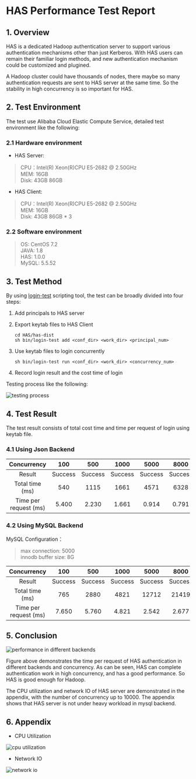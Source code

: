 # HAS Performance Test Report

## 1. Overview

HAS is a dedicated Hadoop authentication server to support various authentication mechanisms other than just Kerberos. With HAS users can remain their familiar login methods, and new authentication mechanism could be customized and plugined.  

A Hadoop cluster could have thousands of nodes, there maybe so many authentication  requests are sent to HAS server at the same time. So the stability in high concurrency is so important for HAS.

## 2. Test Environment

The test use Alibaba Cloud Elastic Compute Service, detailed test environment like the following: 

### 2.1 Hardware environment

* HAS Server:

> CPU：Intel(R) Xeon(R)CPU E5-2682 @ 2.50GHz    
> MEM: 16GB    
> Disk: 43GB 86GB    

* HAS Client:

> CPU：Intel(R) Xeon(R)CPU E5-2682 @ 2.50GHz    
> MEM: 16GB    
> Disk: 43GB 86GB * 3

### 2.2 Software environment

> OS: CentOS 7.2    
> JAVA: 1.8    
> HAS: 1.0.0    
> MySQL: 5.5.52  

## 3. Test Method

By using [login-test](https://github.com/Intel-bigdata/HAS/blob/master/has-dist/bin/login-test.sh) scripting tool, the test can be broadly divided into four steps:

1. Add principals to HAS server
2. Export keytab files to HAS Client  
    
    ```shell
    cd HAS/has-dist         
    sh bin/login-test add <conf_dir> <work_dir> <principal_num>
    ```

3. Use keytab files to login concurrently

    ```shell                        
    sh bin/login-test run <conf_dir> <work_dir> <concurrency_num>
    ```

4. Record login result and the cost time of login

Testing process like the following:

![testing process](https://user-images.githubusercontent.com/9171954/27905170-b7637602-6271-11e7-8fc9-27d494f9b1ee.jpg)

## 4. Test Result

The test result consists of total cost time and time per request of login using keytab file.

### 4.1 Using Json Backend

| Concurrency | 100 | 500 | 1000 | 5000 | 8000 | 10000 |
| :---: | :---: | :---: | :---: | :---: | :---: | :---: |
| Result | Success | Success  | Success  | Success | Success | Success |
| Total time (ms) | 540 | 1115 | 1661  | 4571 | 6328 | 7208 |
| Time per request (ms)| 5.400 | 2.230 | 1.661 | 0.914 | 0.791 | 0.721 |

### 4.2 Using MySQL Backend

MySQL Configuration：
> max connection: 5000              
> innodb buffer size: 8G

| Concurrency | 100 | 500 | 1000 | 5000 | 8000 | 10000 |
| :---: | :---: | :---: | :---: | :---: | :---: | :---: |
| Result | Success | Success  | Success  | Success | Success | Success |
| Total time (ms) | 765 | 2880  | 4821  | 12712 | 21419 | 22968 |
| Time per request (ms)| 7.650 | 5.760  | 4.821  | 2.542 | 2.677 | 2.297 |

## 5. Conclusion

![performance in different backends](https://user-images.githubusercontent.com/9171954/27905152-a9bc2a44-6271-11e7-8ddc-16222ee7d3c4.png)

Figure above demonstrates the time per request of HAS authentication in different backends and concurrency. As can be seen, HAS can complete authentication work in high concurrency, and has a good performance. So HAS is good enough for Hadoop.

The CPU utilization and network IO of HAS server are demonstrated in the appendix, with the number of concurrency up to 10000. The appendix shows that HAS server is not under heavy workload in mysql backend. 

## 6. Appendix

* CPU Utilization

![cpu utilization](https://user-images.githubusercontent.com/9171954/27905176-bf7ea410-6271-11e7-904e-abd1bf532725.jpg)

* Network IO

![network io](https://user-images.githubusercontent.com/9171954/27905186-c717b784-6271-11e7-96d3-2fd317defd96.jpg)
